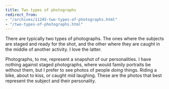 ```yaml
---
title: Two types of photographs
redirect_from:
- "/archives/11245-two-types-of-photographs.html"
- "/two-types-of-photographs.html"
---
```



There are typically two types of photographs. The ones where the subjects are staged and ready for the shot, and the other where they are caught in the middle of another activity. I love the latter.

Photographs, to me, represent a snapshot of our personalities. I have nothing against staged photographs, where would family portraits be without them, but I prefer to see photos of people *doing* things. Riding a bike, about to kiss, or caught mid laughing. These are the photos that best represent the subject and their personality.
